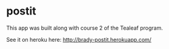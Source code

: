 # postit

This app was built along with course 2 of the Tealeaf program.

See it on heroku here: http://brady-postit.herokuapp.com/


